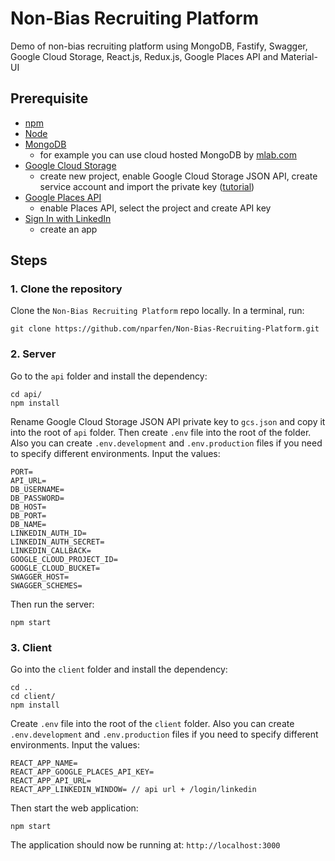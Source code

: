 # Non-Bias Recruiting Platform

Demo of non-bias recruiting platform using MongoDB, Fastify, Swagger, Google Cloud Storage, React.js, Redux.js, Google Places API and Material-UI

## Prerequisite

- [npm](https://www.npmjs.com/)
- [Node](https://nodejs.org/en/)
- [MongoDB](https://www.mongodb.com/)
  * for example you can use cloud hosted MongoDB by [mlab.com](https://mlab.com)
- [Google Cloud Storage](https://cloud.google.com/storage/)
  * create new project, enable Google Cloud Storage JSON API, create service account and import the private key ([tutorial](https://www.woolha.com/tutorials/node-js-upload-file-to-google-cloud-storage))
- [Google Places API](https://cloud.google.com/maps-platform/)
  * enable Places API, select the project and create API key
- [Sign In with LinkedIn](https://www.linkedin.com/developers/)
  * create an app

## Steps
### 1. Clone the repository

Clone the `Non-Bias Recruiting Platform` repo locally. In a terminal, run:
```
git clone https://github.com/nparfen/Non-Bias-Recruiting-Platform.git
```

### 2. Server

Go to the `api` folder and install the dependency:
```
cd api/
npm install
```

Rename Google Cloud Storage JSON API private key to `gcs.json` and copy it into the root of `api` folder. Then create `.env` file into the root of the folder. Also you can create `.env.development` and `.env.production` files if you need to specify different environments. Input the values:
```
PORT=
API_URL=
DB_USERNAME=
DB_PASSWORD=
DB_HOST=
DB_PORT=
DB_NAME=
LINKEDIN_AUTH_ID=
LINKEDIN_AUTH_SECRET=
LINKEDIN_CALLBACK=
GOOGLE_CLOUD_PROJECT_ID=
GOOGLE_CLOUD_BUCKET=
SWAGGER_HOST=
SWAGGER_SCHEMES=
```

Then run the server:
```
npm start
```

### 3. Client

Go into the `client` folder and install the dependency:
```
cd ..
cd client/
npm install
```

Create `.env` file into the root of the `client` folder. Also you can create `.env.development` and `.env.production` files if you need to specify different environments. Input the values:
```
REACT_APP_NAME=
REACT_APP_GOOGLE_PLACES_API_KEY=
REACT_APP_API_URL=
REACT_APP_LINKEDIN_WINDOW= // api url + /login/linkedin
```

Then start the web application:
```
npm start
```

The application should now be running at:
`http://localhost:3000`